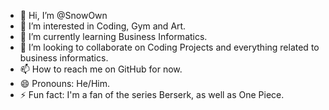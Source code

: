 - 👋 Hi, I’m @SnowOwn
- 👀 I’m interested in Coding, Gym and Art.
- 🌱 I’m currently learning Business Informatics.
- 💞️ I’m looking to collaborate on Coding Projects and everything related to business informatics.
- 📫 How to reach me on GitHub for now.
- 😄 Pronouns: He/Him.
- ⚡ Fun fact: I'm a fan of the series Berserk, as well as One Piece.

<!---
SnowOwn/SnowOwn is a ✨ special ✨ repository because its `README.md` (this file) appears on your GitHub profile.
You can click the Preview link to take a look at your changes.
--->
